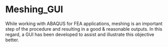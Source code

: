# Meshing_GUI
While working with ABAQUS for FEA applications, meshing is an important step of the procedure and resulting in a good &amp; reasonable outputs. In this regard, a GUI has been developed to assist and illustrate this objective better. 
